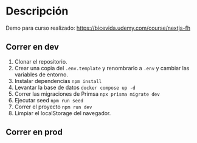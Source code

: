 # Descripción

Demo para curso realizado: https://bicevida.udemy.com/course/nextjs-fh

## Correr en dev

1. Clonar el repositorio.
2. Crear una copia del `.env.template` y renombrarlo a `.env` y cambiar las variables de entorno.
3. Instalar dependencias `npm install`
4. Levantar la base de datos `docker compose up -d`
5. Correr las migraciones de Primsa `npx prisma migrate dev`
6. Ejecutar seed `npm run seed`
7. Correr el proyecto `npm run dev`
8. Limpiar el localStorage del navegador.

## Correr en prod
